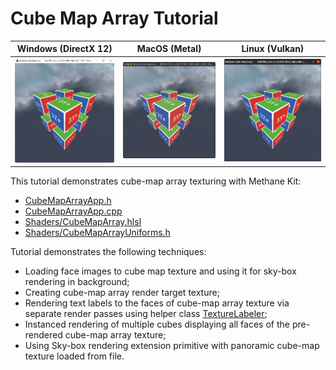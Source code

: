 # Cube Map Array Tutorial

| Windows (DirectX 12) | MacOS (Metal) | Linux (Vulkan)                                                  |
| -------------------- | ------------- |-----------------------------------------------------------------|
| ![CubeMapArray on Windows](Screenshots/CubeMapArrayWinDirectX12.jpg) | ![CubeMapArray on MacOS](Screenshots/CubeMapArrayMacMetal.jpg) | ![CubeMapArray on Linux](Screenshots/CubeMapArrayLinVulkan.jpg) |

This tutorial demonstrates cube-map array texturing with Methane Kit:
  - [CubeMapArrayApp.h](CubeMapArrayApp.h)
  - [CubeMapArrayApp.cpp](CubeMapArrayApp.cpp)
  - [Shaders/CubeMapArray.hlsl](Shaders/CubeMapArray.hlsl)
  - [Shaders/CubeMapArrayUniforms.h](Shaders/CubeMapArrayUniforms.h)

Tutorial demonstrates the following techniques:
  - Loading face images to cube map texture and using it for sky-box rendering in background;
  - Creating cube-map array render target texture;
  - Rendering text labels to the faces of cube-map array texture via separate render passes 
    using helper class [TextureLabeler](/Apps/Common/Include/TextureLabeler.h);
  - Instanced rendering of multiple cubes displaying all faces of the pre-rendered cube-map array texture;
  - Using Sky-box rendering extension primitive with panoramic cube-map texture loaded from file.
